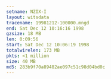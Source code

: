 ```yaml
---
setname: NZIX-I
layout: witsdata
tracename: 19981212-100000.mngd
end: Sat Dec 12 10:16:16 1998
gzsize: 18 MB
len: 0:09:56
start: Sat Dec 12 10:06:19 1998
totalwirelen: 173 MB
pkts: <1 million
size: 40 MB
md5: 283b9f70a89482ae097c51c98d04bd0c
---
```

